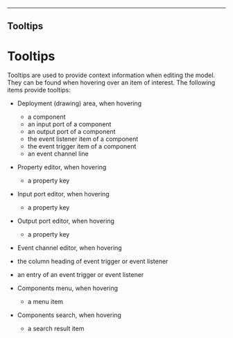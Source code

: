  
---
Tooltips
---

# Tooltips

Tooltips are used to provide context information when editing the model. They can be found when hovering over an item of interest. The following items provide tooltips:

*   Deployment (drawing) area, when hovering
    *   a component
    *   an input port of a component
    *   an output port of a component
    *   the event listener item of a component
    *   the event trigger item of a component
    *   an event channel line
*   Property editor, when hovering
    *   a property key
*   Input port editor, when hovering
    *   a property key
*   Output port editor, when hovering
    *   a property key
*   Event channel editor, when hovering

*   the column heading of event trigger or event listener
*   an entry of an event trigger or event listener

*   Components menu, when hovering
    *   a menu item
*   Components search, when hovering
    *   a search result item